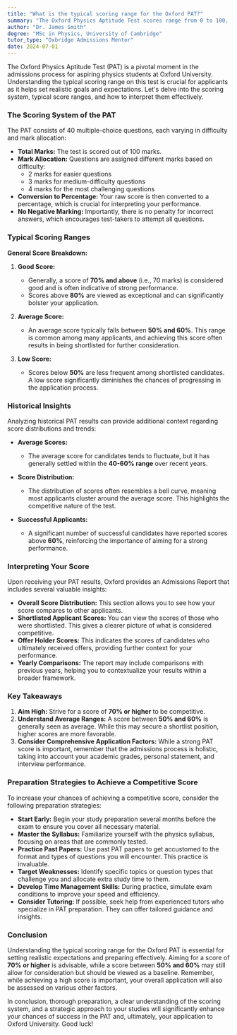 ```yaml
---
title: "What is the typical scoring range for the Oxford PAT?"
summary: "The Oxford Physics Aptitude Test scores range from 0 to 100, with varying marks for each of the 40 multiple-choice questions."
author: "Dr. James Smith"
degree: "MSc in Physics, University of Cambridge"
tutor_type: "Oxbridge Admissions Mentor"
date: 2024-07-01
---
```


The Oxford Physics Aptitude Test (PAT) is a pivotal moment in the admissions process for aspiring physics students at Oxford University. Understanding the typical scoring range on this test is crucial for applicants as it helps set realistic goals and expectations. Let's delve into the scoring system, typical score ranges, and how to interpret them effectively.

### The Scoring System of the PAT

The PAT consists of 40 multiple-choice questions, each varying in difficulty and mark allocation:

- **Total Marks:** The test is scored out of 100 marks.
- **Mark Allocation:** Questions are assigned different marks based on difficulty:
  - 2 marks for easier questions
  - 3 marks for medium-difficulty questions
  - 4 marks for the most challenging questions
- **Conversion to Percentage:** Your raw score is then converted to a percentage, which is crucial for interpreting your performance.
- **No Negative Marking:** Importantly, there is no penalty for incorrect answers, which encourages test-takers to attempt all questions.

### Typical Scoring Ranges

**General Score Breakdown:**

1. **Good Score:** 
   - Generally, a score of **70% and above** (i.e., 70 marks) is considered good and is often indicative of strong performance. 
   - Scores above **80%** are viewed as exceptional and can significantly bolster your application.

2. **Average Score:** 
   - An average score typically falls between **50% and 60%**. This range is common among many applicants, and achieving this score often results in being shortlisted for further consideration.

3. **Low Score:** 
   - Scores below **50%** are less frequent among shortlisted candidates. A low score significantly diminishes the chances of progressing in the application process.

### Historical Insights

Analyzing historical PAT results can provide additional context regarding score distributions and trends:

- **Average Scores:** 
  - The average score for candidates tends to fluctuate, but it has generally settled within the **40-60% range** over recent years.
  
- **Score Distribution:**
  - The distribution of scores often resembles a bell curve, meaning most applicants cluster around the average score. This highlights the competitive nature of the test.

- **Successful Applicants:**
  - A significant number of successful candidates have reported scores above **60%**, reinforcing the importance of aiming for a strong performance.

### Interpreting Your Score

Upon receiving your PAT results, Oxford provides an Admissions Report that includes several valuable insights:

- **Overall Score Distribution:** This section allows you to see how your score compares to other applicants.
- **Shortlisted Applicant Scores:** You can view the scores of those who were shortlisted. This gives a clearer picture of what is considered competitive.
- **Offer Holder Scores:** This indicates the scores of candidates who ultimately received offers, providing further context for your performance.
- **Yearly Comparisons:** The report may include comparisons with previous years, helping you to contextualize your results within a broader framework.

### Key Takeaways

1. **Aim High:** Strive for a score of **70% or higher** to be competitive.
2. **Understand Average Ranges:** A score between **50% and 60%** is generally seen as average. While this may secure a shortlist position, higher scores are more favorable.
3. **Consider Comprehensive Application Factors:** While a strong PAT score is important, remember that the admissions process is holistic, taking into account your academic grades, personal statement, and interview performance.

### Preparation Strategies to Achieve a Competitive Score

To increase your chances of achieving a competitive score, consider the following preparation strategies:

- **Start Early:** Begin your study preparation several months before the exam to ensure you cover all necessary material.
- **Master the Syllabus:** Familiarize yourself with the physics syllabus, focusing on areas that are commonly tested.
- **Practice Past Papers:** Use past PAT papers to get accustomed to the format and types of questions you will encounter. This practice is invaluable.
- **Target Weaknesses:** Identify specific topics or question types that challenge you and allocate extra study time to them.
- **Develop Time Management Skills:** During practice, simulate exam conditions to improve your speed and efficiency.
- **Consider Tutoring:** If possible, seek help from experienced tutors who specialize in PAT preparation. They can offer tailored guidance and insights.

### Conclusion

Understanding the typical scoring range for the Oxford PAT is essential for setting realistic expectations and preparing effectively. Aiming for a score of **70% or higher** is advisable, while a score between **50% and 60%** may still allow for consideration but should be viewed as a baseline. Remember, while achieving a high score is important, your overall application will also be assessed on various other factors. 

In conclusion, thorough preparation, a clear understanding of the scoring system, and a strategic approach to your studies will significantly enhance your chances of success in the PAT and, ultimately, your application to Oxford University. Good luck!
    
